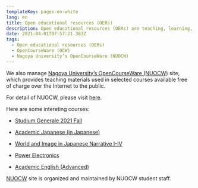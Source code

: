```yaml
---
templateKey: pages-en-white
lang: en
title: Open educational resources (OERs)
description: Open educational resources (OERs) are teaching, learning, or research materials that are available in the public domain or released with an intellectual property license that allows for free use, adaptation, and distribution. We are currently focusing on developing OERs and their related technologies.
date: 2021-04-01T07:57:21.383Z
tags:
  - Open educational resources (OERs)
  - OpenCourseWare (OCW)
  - Nagoya University’s OpenCourseWare (NUOCW)
---
```


We also manage [Nagoya University’s OpenCourseWare (NUOCW)](https://ocw.nagoya-u.jp/en) site, which provides teaching materials used in selected courses available free of charge over the Internet to the public.


For detail of NUOCW, please visit [here](https://ocw.nagoya-u.jp/en/about).

Here are some intereting courses:


- [Studium Generale 2021 Fall](https://ocw.nagoya-u.jp/en/courses/838-studium-generale-2021-fall-2022-1/)

- [Academic Japanese (in Japanese)](https://ocw.nagoya-u.jp/courses/441-%E3%82%A2%E3%82%AB%E3%83%87%E3%83%9F%E3%83%83%E3%82%AF%E6%97%A5%E6%9C%AC%E8%AA%9E%EF%BC%88%E8%AA%AD%E8%A7%A3%E3%83%BB%E6%96%87%E7%AB%A0%E8%A1%A8%E7%8F%BE%EF%BC%89%EF%BC%95%EF%BC%8F%E6%BC%A2%E5%AD%97%EF%BC%92%EF%BC%92%EF%BC%90%EF%BC%90-2018/)

- [World and Image in Japanese Narrative I-IV](https://ocw.nagoya-u.jp/en/courses/472-World-and-Image-in-Japanese-Narrative-I-IV-2013/)

- [Power Electronics](https://ocw.nagoya-u.jp/en/courses/422-Power-Electronics-2013/)

- [Academic English (Advanced)](https://ocw.nagoya-u.jp/en/courses/867-academic-english-advanced-2022/)


[NUOCW](https://ocw.nagoya-u.jp) site is organized and maintained by NUOCW student staff.
